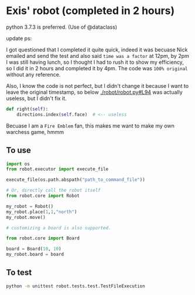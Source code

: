 # Exis' robot (completed in 2 hours)

python 3.7.3 is preferred. (Use of @dataclass)

update ps:

I got questioned that I completed it quite quick, indeed it was becuase Nick emailed and send the test and also said `time was a factor` at 12pm, by 2pm I was still having lunch, so I thought I had to rush it to show my efficiency, so I did it in 2 hours and completed it by 4pm. The code was `100% original` without any reference.

Also, I know the code is not perfect, but I didn't change it because I want to leave the original timestamp, so below [./robot/robot.py#L94](robot/core.py#L94) was actually useless, but I didn't fix it.

```python
def right(self):
    directions.index(self.face)  # <-- useless
```

Becuase I am a `Fire Emblem` fan, this makes me want to make my own warchess game, hmmm

## To use
```python
import os
from robot.executor import execute_file

execute_file(os.path.abspath("path_to_command_file"))

# Or, directly call the robot itself
from robot.core import Robot

my_robot = Robot()
my_robot.place(1,1,"north")
my_robot.move()

# customizing a board is also supported.

from robot.core import Board

board = Board(10, 10)
my_robot.board = board
```

## To test

```bash
python -m unittest robot.tests.test.TestFileExecution
```

